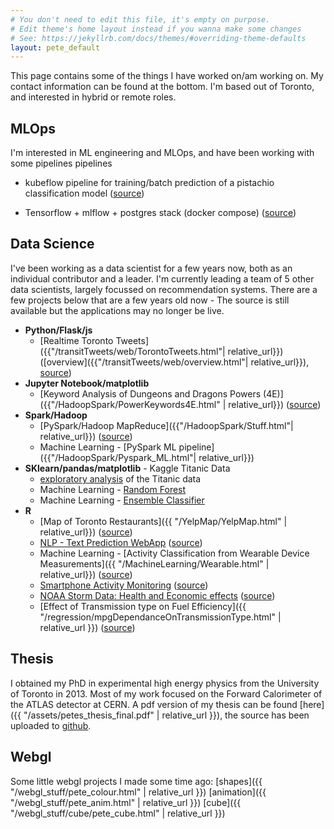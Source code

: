 ```yaml
---
# You don't need to edit this file, it's empty on purpose.
# Edit theme's home layout instead if you wanna make some changes
# See: https://jekyllrb.com/docs/themes/#overriding-theme-defaults
layout: pete_default
---
```

<!-- # Pete's Page -->
This page contains some of the things I have worked on/am working on. My contact information can be found at the bottom. I'm based out of Toronto, and interested in hybrid or remote roles.

<!-- ## Resume
A current version of my resume can be found [here]({{ "/assets/resume_PeterThompson.pdf" | relative_url }})
 -->

## MLOps
I'm interested in ML engineering and MLOps, and have been working with some pipelines pipelines

  * kubeflow pipeline for training/batch prediction of a pistachio classification model ([source]({{site.github_url}}/pistachio_mlops)) 

  * Tensorflow + mlflow + postgres stack (docker compose) ([source]({{site.github_url}}/pistachio_tf)) 

## Data Science
I've been working as a data scientist for a few years now, both as an individual contributor and a leader. I'm currently leading a team of 5 other data scientists, largely focussed on recommendation systems. There are a few projects below that are a few years old now - The source is still available but the applications may no longer be live.

<!-- blah -->
<!-- |:---|----:| 
|[Smartphone Activity Monitoring](https://petethegreat.github.io/RepData_PeerAssessment1/)|[source](https://github.com/petethegreat/RepData_PeerAssessment1/blob/master/PA1_template.Rmd)|
|[NOAA Storm Data: Health and Economic effects](https://petethegreat.github.io/Reproducible/)| [source](https://github.com/petethegreat/Reproducible/blob/master/Storms.Rmd)|
|[Effect of Transmission type on Fuel Efficiency]({{ "/regression/mpgDependanceOnTransmissionType.html" | relative_url }})| [source](https://github.com/petethegreat/regression/blob/master/mpgDependanceOnTransmissionType.Rmd)| -->   

  * __Python/Flask/js__ 
      * [Realtime Toronto Tweets]({{"/transitTweets/web/TorontoTweets.html"| relative_url}}) ([overview]({{"/transitTweets/web/overview.html"| relative_url}}), [source]({{site.github_url}}/transitTweets))
  * __Jupyter Notebook/matplotlib__
      * [Keyword Analysis of Dungeons and Dragons Powers (4E)]({{"/HadoopSpark/PowerKeywords4E.html" | relative_url}}) ([source]({{site.github_url}}/HadoopSpark/))
  * __Spark/Hadoop__
      * [PySpark/Hadoop MapReduce]({{"/HadoopSpark/Stuff.html"| relative_url}}) ([source]({{site.github_url}}/HadoopSpark))
      * Machine Learning - [PySpark ML pipeline]({{"/HadoopSpark/Pyspark_ML.html"| relative_url}})
  * __SKlearn/pandas/matplotlib__ - Kaggle Titanic Data
      * [exploratory analysis](https://www.kaggle.com/pete2881/titanic-exploratory-analysis/) of the Titanic data
      * Machine Learning - [Random Forest]({{site.github_url}}/Titanic/blob/master/titanic_rf.py) 
      * Machine Learning - [Ensemble Classifier]({{site.github_url}}/Titanic/blob/master/titanic_ensemble.py) 
  * __R__
      * [Map of Toronto Restaurants]({{ "/YelpMap/YelpMap.html" | relative_url}}) ([source]({{site.github_url}}/YelpMap/))
      * [NLP - Text Prediction WebApp](https://petethegreat.shinyapps.io/textpred/) ([source]({{site.github_url}}/jhu_ds_capstone))
      * Machine Learning - [Activity Classification from Wearable Device Measurements]({{ "/MachineLearning/Wearable.html" | relative_url}}) ([source](https://github.com/petethegreat/MachineLearning/blob/master/Wearable.Rmd))
      * [Smartphone Activity Monitoring](https://petethegreat.github.io/RepData_PeerAssessment1/) ([source](https://github.com/petethegreat/RepData_PeerAssessment1/blob/master/PA1_template.Rmd))
      * [NOAA Storm Data: Health and Economic effects](https://petethegreat.github.io/Reproducible/) ([source]({{site.github_url}}/Reproducible/blob/master/Storms.Rmd))
      * [Effect of Transmission type on Fuel Efficiency]({{ "/regression/mpgDependanceOnTransmissionType.html" | relative_url }}) ([source](https://github.com/petethegreat/regression/blob/master/mpgDependanceOnTransmissionType.Rmd))

## Thesis
I obtained my PhD in experimental high energy physics from the University of Toronto in 2013. Most of my work focused on the Forward Calorimeter of the ATLAS detector at CERN. A pdf version of my thesis can be found [here]({{ "/assets/petes_thesis_final.pdf" | relative_url }}), the source has been uploaded to [github](https://github.com/petethegreat/thesis).

## Webgl
Some little webgl projects I made some time ago: [shapes]({{ "/webgl_stuff/pete_colour.html" | relative_url }}) [animation]({{ "/webgl_stuff/pete_anim.html" | relative_url }}) [cube]({{ "/webgl_stuff/cube/pete_cube.html" | relative_url }})

<!-- testing push -->


